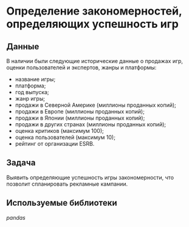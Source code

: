 # Определение закономерностей, определяющих успешность игр


## Данные

В наличии были следующие исторические данные о продажах игр, оценки пользователей и экспертов, жанры и платформы:
- название игры;
- платформа;
- год выпуска;
- жанр игры;
- продажи в Северной Америке (миллионы проданных копий);
- продажи в Европе (миллионы проданных копий);
- продажи в Японии (миллионы проданных копий);
- продажи в других странах (миллионы проданных копий);
- оценка критиков (максимум 100);
- оценка пользователей (максимум 10);
- рейтинг от организации ESRB.

## Задача

Выявить определяющие успешность игры закономерности, что позволит спланировать рекламные кампании.  

## Используемые библиотеки
*pandas*
